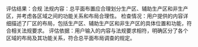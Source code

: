 评估结果：合规
法规内容：总平面布置应合理划分生产区、辅助生产区和非生产区，并考虑各区域之间的功能关系和布局合理性。
检查情况：用户提供的内容详细描述了厂区的布局，包括生产区、辅助生产区和非生产区的具体位置和功能，符合相关法规要求。
评估依据：用户输入的内容与法规要求相符，明确区分了各个区域的布局及其功能关系，符合总平面布局调查的规定。